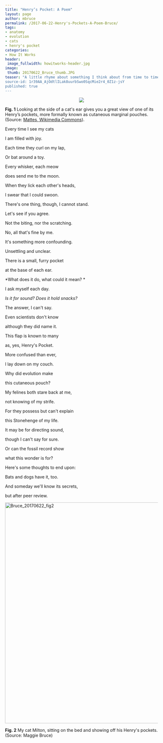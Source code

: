 ```yaml
---
title: "Henry’s Pocket: A Poem"
layout: page
author: mbruce
permalink: /2017-06-22-Henry's-Pockets-A-Poem-Bruce/
tags:
- anatomy
- evolution
- cats
- henry's pocket
categories:
- How It Works
header:
 image_fullwidth: howitworks-header.jpg
image:
 thumb: 20170622_Bruce_thumb.JPG
teaser: "A little rhyme about something I think about from time to time.”
source-id: 1r39AA_AjOdtlILak8uurbSwo0SqcMie2r4_0Z1z-jsY
published: true
---
```


<div style="text-align:center"><img src ="[https://en.wikipedia.org/wiki/Henry%27s_pocket#/media/File:Katzenohr_seitlich.JPG](https://en.wikipedia.org/wiki/Henry%27s_pocket#/media/File:Katzenohr_seitlich.JPG)"/></div>

**Fig. 1** Looking at the side of a cat's ear gives you a great view of one of its Henry’s pockets, more formally known as cutaneous marginal pouches. (Source: [Mattes, Wikimedia Commons](https://en.wikipedia.org/wiki/Henry%27s_pocket)). 

Every time I see my cats

I am filled with joy.

Each time they curl on my lap,

Or bat around a toy. 

	

Every whisker, each meow 

does send me to the moon. 

When they lick each other's heads, 

I swear that I could swoon. 

There's one thing, though, I cannot stand. 

Let's see if you agree. 

Not the biting, nor the scratching.

No, all that's fine by me. 

It's something more confounding. 

Unsettling and unclear.

There is a small, furry pocket

at the base of each ear. 

*What does it do, what could it mean? *

I ask myself each day. 

*Is it for sound? Does it hold snacks?*

The answer, I can't say.

Even scientists don't know 

although they did name it.

This flap is known to many

as, yes, Henry's Pocket.

More confused than ever,

I lay down on my couch. 

Why did evolution make

this cutaneous pouch?

My felines both stare back at me, 

not knowing of my strife. 

For they possess but can't explain

this Stonehenge of my life. 

It may be for directing sound,

though I can't say for sure.

Or can the fossil record show 

what this wonder is for?

Here's some thoughts to end upon:

Bats and dogs have it, too.

And someday we'll know its secrets,

but after peer review.

<a data-flickr-embed="true"  href="https://www.flickr.com/photos/139839751@N06/35314954281/in/dateposted-friend/" title="Bruce_20170622_fig2"><img src="https://c1.staticflickr.com/5/4254/35314954281_4939c92306_b.jpg" width="544" height="728" alt="Bruce_20170622_fig2"></a><script async src="//embedr.flickr.com/assets/client-code.js" charset="utf-8"></script>

**Fig. 2** My cat Milton, sitting on the bed and showing off his Henry's pockets. (Source: Maggie Bruce)

